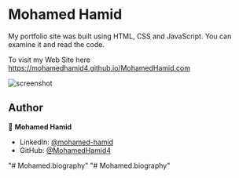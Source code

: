 # Mohamed Hamid

My portfolio site was built using HTML, CSS and JavaScript. You can examine it and read the code.

To visit my Web Site here https://mohamedhamid4.github.io/MohamedHamid.com

![screenshot](https://github.com/MohamedHamid4/MohamedHamid.com/assets/108215943/ccc43db0-165f-482a-92e6-8d4e6255b321)


## Author

👤 **Mohamed Hamid**

* LinkedIn: [@mohamed-hamid](https://www.linkedin.com/in/mohamed-hamid-3bb3aa243)
* GitHub: [@MohamedHamid4](hhttps://github.com/MohamedHamid4)

"# Mohamed.biography" 
"# Mohamed.biography" 
